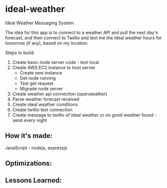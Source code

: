 # ideal-weather
Ideal Weather Messaging System

The idea for this app is to connect to a weather API and pull the next day's forecast, and then connect to Twillio and text me the ideal weather hours for tomorrow (if any), based on my location.

Steps to build:
1. Create basic node server code - test local
2. Create AWS EC2 instance to host server
   - Create new instance
   - Get node running
   - Test get request
   - Migrade node server
3. Create weather api connection (openweather)
4. Parse weather forecast received
5. Create ideal weather conditions
6. Create twillio text connection
7. Create message to twillio of ideal weather or no good weather found - send every night

## How it's made:
JavaScript - nodejs, expressjs

## Optimizations:
## Lessons Learned:
